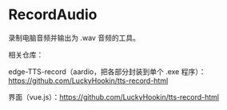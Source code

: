 # RecordAudio
录制电脑音频并输出为 .wav 音频的工具。



相关仓库：

edge-TTS-record（aardio，把各部分封装到单个 .exe 程序）：https://github.com/LuckyHookin/tts-record-html

界面（vue.js）：https://github.com/LuckyHookin/tts-record-html
